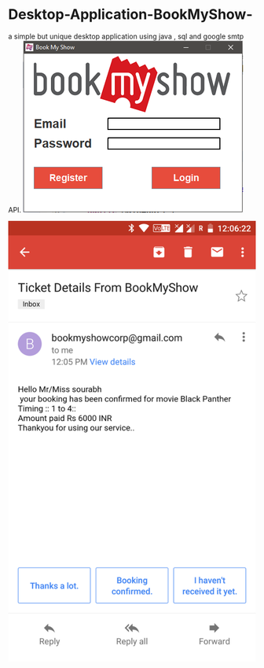 # Desktop-Application-BookMyShow-
a simple but unique desktop application using java , sql and google smtp API.
![alt text](https://github.com/biku1998/Desktop-Application-BookMyShow-/blob/master/Screenshots/1.png)

![alt text](https://github.com/biku1998/Desktop-Application-BookMyShow-/blob/master/Screenshots/8.png)


